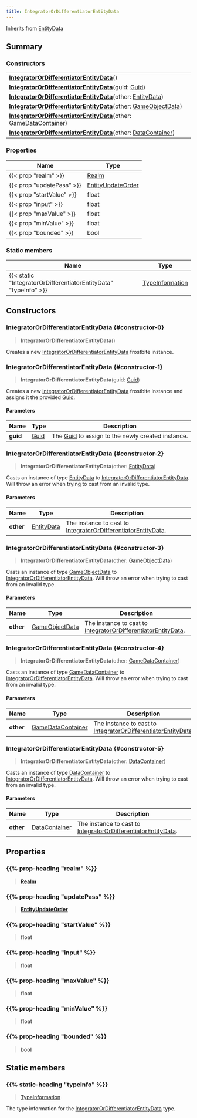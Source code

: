 ```yaml
---
title: IntegratorOrDifferentiatorEntityData
---
```


Inherits from 
[EntityData](/vext/ref/fb/entitydata)

## Summary
### Constructors
| |
| ----------- |
| **[IntegratorOrDifferentiatorEntityData](#constructor-0)**() |
| **[IntegratorOrDifferentiatorEntityData](#constructor-1)**(guid: [Guid](/vext/ref/shared/class/guid)) |
| **[IntegratorOrDifferentiatorEntityData](#constructor-2)**(other: [EntityData](/vext/ref/fb/entitydata)) |
| **[IntegratorOrDifferentiatorEntityData](#constructor-3)**(other: [GameObjectData](/vext/ref/fb/gameobjectdata)) |
| **[IntegratorOrDifferentiatorEntityData](#constructor-4)**(other: [GameDataContainer](/vext/ref/fb/gamedatacontainer)) |
| **[IntegratorOrDifferentiatorEntityData](#constructor-5)**(other: [DataContainer](/vext/ref/shared/class/datacontainer)) |

### Properties
| Name | Type |
| ---- | ---- |
| {{< prop "realm" >}} | [Realm](/vext/ref/fb/realm) |
| {{< prop "updatePass" >}} | [EntityUpdateOrder](/vext/ref/fb/entityupdateorder) |
| {{< prop "startValue" >}} | float |
| {{< prop "input" >}} | float |
| {{< prop "maxValue" >}} | float |
| {{< prop "minValue" >}} | float |
| {{< prop "bounded" >}} | bool |

### Static members
| Name | Type |
| ---- | ---- |
| {{< static "IntegratorOrDifferentiatorEntityData" "typeInfo" >}} | [TypeInformation](/vext/ref/shared/class/typeinformation) |

## Constructors
### IntegratorOrDifferentiatorEntityData {#constructor-0}
> **IntegratorOrDifferentiatorEntityData**()

Creates a new [IntegratorOrDifferentiatorEntityData](/vext/ref/fb/integratorordifferentiatorentitydata) frostbite instance.

### IntegratorOrDifferentiatorEntityData {#constructor-1}
> **IntegratorOrDifferentiatorEntityData**(guid: [Guid](/vext/ref/shared/class/guid))

Creates a new [IntegratorOrDifferentiatorEntityData](/vext/ref/fb/integratorordifferentiatorentitydata) frostbite instance and assigns it the provided [Guid](/vext/ref/shared/class/guid).

#### Parameters
| Name | Type | Description |
| ---- | ---- | ----------- |
| **guid** | [Guid](/vext/ref/shared/class/guid) | The [Guid](/vext/ref/shared/class/guid) to assign to the newly created instance. |

### IntegratorOrDifferentiatorEntityData {#constructor-2}
> **IntegratorOrDifferentiatorEntityData**(other: [EntityData](/vext/ref/fb/entitydata))

Casts an instance of type [EntityData](/vext/ref/fb/entitydata) to [IntegratorOrDifferentiatorEntityData](/vext/ref/fb/integratorordifferentiatorentitydata). Will throw an error when trying to cast from an invalid type.

#### Parameters
| Name | Type | Description |
| ---- | ---- | ----------- |
| **other** | [EntityData](/vext/ref/fb/entitydata) | The instance to cast to [IntegratorOrDifferentiatorEntityData](/vext/ref/fb/integratorordifferentiatorentitydata). |

### IntegratorOrDifferentiatorEntityData {#constructor-3}
> **IntegratorOrDifferentiatorEntityData**(other: [GameObjectData](/vext/ref/fb/gameobjectdata))

Casts an instance of type [GameObjectData](/vext/ref/fb/gameobjectdata) to [IntegratorOrDifferentiatorEntityData](/vext/ref/fb/integratorordifferentiatorentitydata). Will throw an error when trying to cast from an invalid type.

#### Parameters
| Name | Type | Description |
| ---- | ---- | ----------- |
| **other** | [GameObjectData](/vext/ref/fb/gameobjectdata) | The instance to cast to [IntegratorOrDifferentiatorEntityData](/vext/ref/fb/integratorordifferentiatorentitydata). |

### IntegratorOrDifferentiatorEntityData {#constructor-4}
> **IntegratorOrDifferentiatorEntityData**(other: [GameDataContainer](/vext/ref/fb/gamedatacontainer))

Casts an instance of type [GameDataContainer](/vext/ref/fb/gamedatacontainer) to [IntegratorOrDifferentiatorEntityData](/vext/ref/fb/integratorordifferentiatorentitydata). Will throw an error when trying to cast from an invalid type.

#### Parameters
| Name | Type | Description |
| ---- | ---- | ----------- |
| **other** | [GameDataContainer](/vext/ref/fb/gamedatacontainer) | The instance to cast to [IntegratorOrDifferentiatorEntityData](/vext/ref/fb/integratorordifferentiatorentitydata). |

### IntegratorOrDifferentiatorEntityData {#constructor-5}
> **IntegratorOrDifferentiatorEntityData**(other: [DataContainer](/vext/ref/shared/class/datacontainer))

Casts an instance of type [DataContainer](/vext/ref/shared/class/datacontainer) to [IntegratorOrDifferentiatorEntityData](/vext/ref/fb/integratorordifferentiatorentitydata). Will throw an error when trying to cast from an invalid type.

#### Parameters
| Name | Type | Description |
| ---- | ---- | ----------- |
| **other** | [DataContainer](/vext/ref/shared/class/datacontainer) | The instance to cast to [IntegratorOrDifferentiatorEntityData](/vext/ref/fb/integratorordifferentiatorentitydata). |

## Properties
### {{% prop-heading "realm" %}}
> **[Realm](/vext/ref/fb/realm)**

### {{% prop-heading "updatePass" %}}
> **[EntityUpdateOrder](/vext/ref/fb/entityupdateorder)**

### {{% prop-heading "startValue" %}}
> **float**

### {{% prop-heading "input" %}}
> **float**

### {{% prop-heading "maxValue" %}}
> **float**

### {{% prop-heading "minValue" %}}
> **float**

### {{% prop-heading "bounded" %}}
> **bool**

## Static members
### {{% static-heading "typeInfo" %}}
> [TypeInformation](/vext/ref/shared/class/typeinformation)

The type information for the [IntegratorOrDifferentiatorEntityData](/vext/ref/fb/integratorordifferentiatorentitydata) type.


